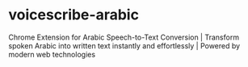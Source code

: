 # voicescribe-arabic
Chrome Extension for Arabic Speech-to-Text Conversion | Transform spoken Arabic into written text instantly and effortlessly | Powered by modern web technologies
